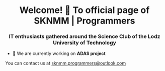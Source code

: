 <h1 align="center">Welcome! 👋 To official page of SKNMM | Programmers</h1>
<h3 align="center">IT enthusiasts gathered around the Science Club of the Lodz University of Technology</h3>

- 🔭 We are currently working on **ADAS project**
  
You can contact us at sknmm.programmers@outlook.com

